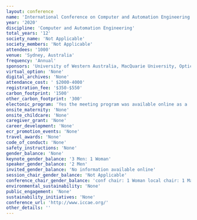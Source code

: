 ```yaml
---
layout: conference 
name: 'International Conference on Computer and Automation Engineering (ICCAE)'
year: '2020'
discipline: 'Computer and Automation Engineering'
total_years: '12'
society_name: 'Not Applicable'
society_members: 'Not Applicable'
attendees: '1000'
venue: 'Sydney, Australia'
frequency: 'Annual'
sponsors: 'University of Western Australia, MacQuarie University, Optical COmmunications Research Group at Northumbria University'
virtual_option: 'None'
digital_archives: 'None'
attendance_cost: ' $2000-4000'
registration_fee: '$350-$550'
carbon_footprint: '1500'
other_carbon_footprint: '300'
electonic_program: 'Yes the meeting program was available online as a .pdf file.'
onsite_maternity: 'None'
onsite_childcare: 'None'
caregiver_grant: 'None'
career_development: 'None'
ecr_promotion_events: 'None'
travel_awards: 'None'
code_of_conduct: 'None'
safety_instructions: 'None'
gender_balance: 'None'
keynote_gender_balance: '3 Men: 1 Woman'
speaker_gender_balance: '2 Men'
invited_gender_balance: 'No information available online'
session_chair_gender_balance: 'Not Applicable'
conference_chair_gender_balance: 'conf chair: 1 Woman local chair: 1 Man conf program chairs: 3 Men'
environmental_sustainability: 'None'
public_engagement: 'None'
sustainability_initiatives: 'None'
conference_url: 'http://www.iccae.org/'
other_details: ''
---
```

